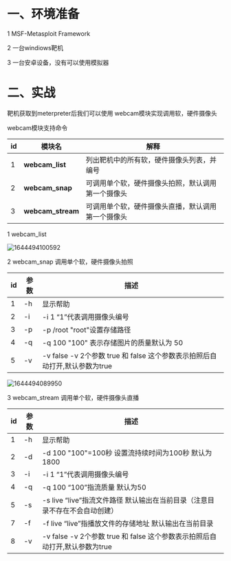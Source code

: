 # 一、环境准备

1 MSF-Metasploit Framework

2 一台windiows靶机

3 一台安卓设备，没有可以使用模拟器

# 二、实战

靶机获取到meterpreter后我们可以使用  webcam模块实现调用软，硬件摄像头

webcam模块支持命令

| id   | 模块名            | 解释                                               |
| ---- | ----------------- | -------------------------------------------------- |
| 1    | **webcam_list**   | 列出靶机中的所有软，硬件摄像头列表，并编号         |
| 2    | **webcam_snap**   | 可调用单个软，硬件摄像头拍照，默认调用第一个摄像头 |
| 3    | **webcam_stream** | 可调用单个软，硬件摄像头直播，默认调用第一个摄像头 |

1  webcam_list

![1644494100592](一、环境准备.assets/1644494100592.png)

2 webcam_snap  调用单个软，硬件摄像头拍照

| id   | 参数 | 描述                                                         |
| ---- | ---- | ------------------------------------------------------------ |
| 1    | -h   | 显示帮助                                                     |
| 2    | -i   | -i 1 “1”代表调用摄像头编号                                   |
| 3    | -p   | -p  /root "root"设置存储路径                                 |
| 4    | -q   | -q  100  "100" 表示存储图片的质量默认为 50                   |
| 5    | -v   | -v  false   -v 2个参数  true 和  false   这个参数表示拍照后自动打开,默认参数为true |

![1644494089950](一、环境准备.assets/1644494089950.png)

3 webcam_stream  调用单个软，硬件摄像头直播

| id   | 参数 | 描述                                                         |
| ---- | ---- | ------------------------------------------------------------ |
| 1    | -h   | 显示帮助                                                     |
| 2    | -d   | -d 100  "100"=100秒   设置流持续时间为100秒   默认为1800     |
| 3    | -i   | -i 1 “1”代表调用摄像头编号                                   |
| 4    | -q   | -q 100  “100”指流质量 默认为50                               |
| 5    | -s   | -s live “live”指流文件路径  默认输出在当前目录（注意目录不存在不会自动创建） |
| 7    | -f   | -f live  “live”指播放文件的存储地址  默认输出在当前目录      |
| 8    | -v   | -v  false   -v 2个参数  true 和  false   这个参数表示拍照后自动打开,默认参数为true |